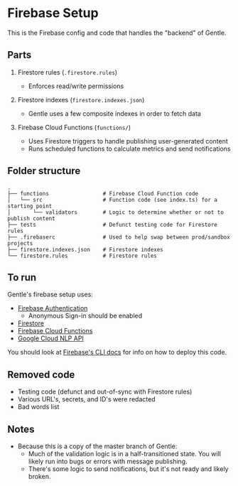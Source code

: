 # Firebase Setup

This is the Firebase config and code that handles the "backend" of Gentle.

## Parts

1. Firestore rules (`.firestore.rules`)

   - Enforces read/write permissions

2. Firestore indexes (`firestore.indexes.json`)

   - Gentle uses a few composite indexes in order to fetch data

3. Firebase Cloud Functions (`functions/`)

   - Uses Firestore triggers to handle publishing user-generated content
   - Runs scheduled functions to calculate metrics and send notifications

## Folder structure

```
.
├── functions                 # Firebase Cloud Function code
│   └── src                   # Function code (see index.ts) for a starting point
│       └── validators        # Logic to determine whether or not to publish content
├── tests                     # Defunct testing code for Firestore rules
├── .firebaserc               # Used to help swap between prod/sandbox projects
├── firestore.indexes.json    # Firestore indexes
└── firestore.rules           # Firestore rules
```

## To run

Gentle's firebase setup uses:

- [Firebase Authentication](https://firebase.google.com/docs/auth)
  - Anonymous Sign-in should be enabled
- [Firestore](https://firebase.google.com/docs/firestore)
- [Firebase Cloud Functions](https://firebase.google.com/docs/functions)
- [Google Cloud NLP API](https://cloud.google.com/natural-language)

You should look at [Firebase's CLI docs](https://firebase.google.com/docs/cli) for info on how to deploy this code.

## Removed code

- Testing code (defunct and out-of-sync with Firestore rules)
- Various URL's, secrets, and ID's were redacted
- Bad words list

## Notes

- Because this is a copy of the master branch of Gentle:
  - Much of the validation logic is in a half-transitioned state. You will likely run into bugs or errors with message publishing.
  - There's some logic to send notifications, but it's not ready and likely broken.
